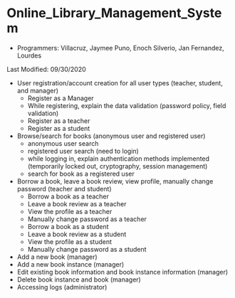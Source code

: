 # Online_Library_Management_System

* Programmers: 
Villacruz, Jaymee
Puno, Enoch
Silverio, Jan
Fernandez, Lourdes

Last Modified: 09/30/2020

* User registration/account creation for all user types (teacher, student, and manager)
    * Register as a Manager
    * While registering, explain the data validation (password policy, field validation)
    * Register as a teacher
    * Register as a student
* Browse/search for books (anonymous user and registered user)
    * anonymous user search
    * registered user search (need to login)
    * while logging in, explain authentication methods implemented (temporarily locked out, cryptography, session management)
    * search for book as a registered user
* Borrow a book, leave a book review, view profile, manually change password (teacher and student)
    * Borrow a book as a teacher
    * Leave a book review as a teacher
    * View the profile as a teacher
    * Manually change password as a teacher
    * Borrow a book as a student
    * Leave a book review as a student
    * View the profile as a student
    * Manually change password as a student
* Add a new book (manager)
* Add a new book instance (manager)
* Edit existing book information and book instance information (manager)
* Delete book instance and book (manager)
* Accessing logs (administrator)
